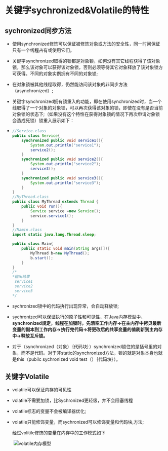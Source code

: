# 关键字sychronized&Volatile的特性

## sychronized同步方法

- 使用synchronized修饰可以保证被修饰对象或方法的安全性，同一时间保证只有一个线程占有或使用它们。

- 关键字synchronized取得的锁都是对象锁，如何没有其它线程获得了该对象锁，那么该对象可以获得该对象锁，否则必须等待其它对象释放了该对象锁方可获得。不同的对象实例拥有不同的对象锁;

- 在对象锁被其他线程取得，仍然能访问该对象的非同步方法（asynchronized）;

- 关键字synchronized拥有锁重入的功能，即在使用synchronized时，当一个线取得了一个对象的对象锁，可以再次获得该对象的锁，即使在没有是否当前对象锁的状态下;（如果没有这个特性在获得对象锁的情况下再次申请对象锁会造成死锁）锁重入展示如下：

- ~~~java
  //Service.class
  public class Service{
      synchronized public void service1(){
          System.out.println("service1");
          service2();
      }
      synchronized public void service2(){
          System.out.println("service2");
          service3();
      }
      synchronized public void service3(){
          System.out.println("service3");
      }
  }
  //MyThread.class
  public class MyThread extends Thread {
      public void run(){
          Service service =new Service();
          service.service1();
      }
  }
  //Mamin.class
  import static java.lang.Thread.sleep;

  public class Main{
      public static void main(String args[]){
          MyThread b=new MyThread();
          b.start();
      }
  }
  /*
  *输出结果
   service1
   service2
   service3
  */
  ~~~

- sychronized锁中的代码执行出现异常，会自动释放锁;

- sychronized可以保证执行的原子性和可见性，在Java内存模型中，**synchronized规定，线程在加锁时，先清空工作内存→在主内存中拷贝最新变量的副本到工作内存→执行完代码→将更改后的共享变量的值刷新到主内存中→释放互斥锁。**

- 对于（synchronized（对象）｛代码块｝）synchronized锁住的是括号里的对象，而不是代码。对于非static的synchronized方法，锁的就是对象本身也就是this（pubilc sychronized void test（）｛代码块｝）。

## 关键字Volatile

- volatile可以保证内存的可见性

- volatile不需要加锁，比Sychronized更轻级，并不会阻塞线程

- volatile标志的变量不会被编译器优化;

- volatile只能修饰变量，而sychronized可以修饰变量和代码块,方法;

  经过volitile修饰的变量在内存中的工作模式如下

  ​	![volatile内存模型](/volatile内存模型.png)

  ​

